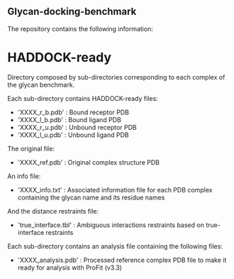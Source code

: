 ## Glycan-docking-benchmark

The repository contains the following information:

# HADDOCK-ready

Directory composed by sub-directories corresponding to each complex of the glycan benchmark. 


Each sub-directory contains HADDOCK-ready files:

* 'XXXX_r_b.pdb' : Bound receptor PDB
* 'XXXX_l_b.pdb' : Bound ligand PDB
* 'XXXX_r_u.pdb' : Unbound receptor PDB
* 'XXXX_l_u.pdb' : Unbound ligand PDB

The original file:
* 'XXXX_ref.pdb' : Original complex structure PDB

An info file:
* 'XXXX_info.txt' : Associated information file for each PDB complex containing the glycan name and its residue names

And the distance restraints file:

* 'true_interface.tbl' : Ambiguous interactions restraints based on true-interface restraints


Each sub-directory contains an analysis file containing the following files:

* 'XXXX_analysis.pdb' : Processed reference complex PDB file to make it ready for analysis with ProFit (v3.3)
